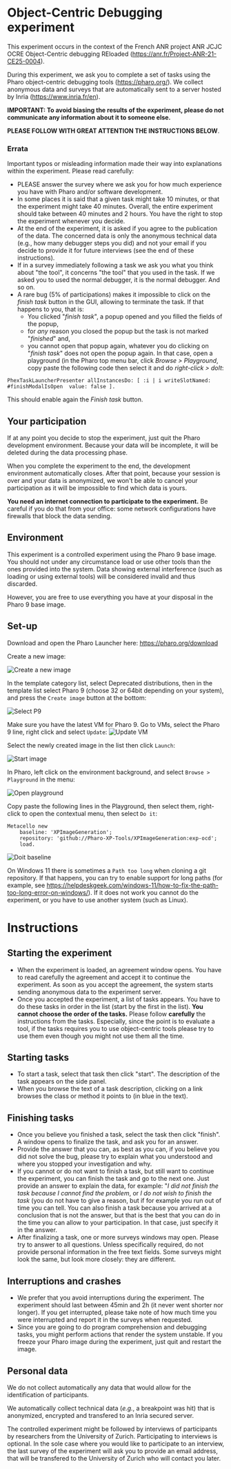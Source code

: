 # Object-Centric Debugging experiment

This experiment occurs in the context of the French ANR project ANR JCJC OCRE Object-Centric debugging REloaded (https://anr.fr/Project-ANR-21-CE25-0004).

During this experiment, we ask you to complete a set of tasks using the Pharo object-centric debugging tools (https://pharo.org/).
We collect anonymous data and surveys that are automatically sent to a server hosted by Inria (https://www.inria.fr/en).

**IMPORTANT: To avoid biasing the results of the experiment, please do not communicate any information about it to someone else.**

**PLEASE FOLLOW WITH GREAT ATTENTION THE INSTRUCTIONS BELOW**.

### Errata
Important typos or misleading information made their way into explanations within the experiment.
Please read carefully:
* PLEASE answer the survey where we ask you for how much experience you have with Pharo and/or software development.
* In some places it is said that a given task might take 10 minutes, or that the experiment might take 40 minutes. Overall, the entire experiment should take between 40 minutes and 2 hours. You have the right to stop the experiment whenever you decide.
* At the end of the experiment, it is asked if you agree to the publication of the data. The concerned data is only the anonymous technical data (e.g., how many debugger steps you did) and not your email if you decide to provide it for future interviews (see the end of these instructions).
* If in a survey immediately following a task we ask you what you think about "the tool", it concerns "the tool" that you used in the task. If we asked you to used the normal debugger, it is the normal debugger. And so on.
* A rare bug (5% of participations) makes it impossible to click on the *finish task* button in the GUI, allowing to terminate the task. If that happens to you, that is:
  - You clicked "*finish task*", a popup opened and you filled the fields of the popup,
  - for *any* reason you closed the popup but the task is not marked "*finished*" and,
  - you cannot open that popup again, whatever you do clicking on "*finish task*" does not open the popup again.
In that case, open a playground (in the Pharo top menu bar, click *Browse > Playground*, copy paste the following code then select it and do *right-click > doIt*:
```Smalltalk
PhexTaskLauncherPresenter allInstancesDo: [ :i | i writeSlotNamed: #finishModalIsOpen  value: false ].
```
This should enable again the *Finish task* button.

## Your participation

If at any point you decide to stop the experiment, just quit the Pharo development environment.
Because your data will be incomplete, it will be deleted during the data processing phase.

When you complete the experiment to the end, the development environment automatically closes.
After that point, because your session is over and your data is anonymized, we won't be able to cancel your participation as it will be impossible to find which data is yours.

**You need an internet connection to participate to the experiment.** 
Be careful if you do that from your office: some network configurations have firewalls that block the data sending.

## Environment

This experiment is a controlled experiment using the Pharo 9 base image.
You should not under any circumstance load or use other tools than the ones provided into the system.
Data showing external interference (such as loading or using external tools) will be considered invalid and thus discarded.

However, you are free to use everything you have at your disposal in the Pharo 9 base image.
  
## Set-up

Download and open the Pharo Launcher here: https://pharo.org/download

Create a new image:

![Create a new image](https://raw.githubusercontent.com/Pharo-XP-Tools/xp-free-resources/main/ocd/create-image.png)

In the template category list, select Deprecated distributions, then in the template list select Pharo 9 (choose 32 or 64bit depending on your system), and press the `Create image` button at the bottom:

![Select P9](https://raw.githubusercontent.com/Pharo-XP-Tools/xp-free-resources/main/ocd/select-p9-new.png)

Make sure you have the latest VM for Pharo 9.
Go to VMs, select the Pharo 9 line, right click and select `Update`:
![Update VM](https://raw.githubusercontent.com/Pharo-XP-Tools/xp-free-resources/main/ocd/vm-update.png)

Select the newly created image in the list then click `Launch`:

![Start image](https://raw.githubusercontent.com/Pharo-XP-Tools/xp-free-resources/main/ocd/start-image.png)

In Pharo, left click on the environment background, and select `Browse > Playground` in the menu:

![Open playground](https://raw.githubusercontent.com/Pharo-XP-Tools/xp-free-resources/main/ocd/playground.png)


Copy paste the following lines in the Playground, then select them, right-click to open the contextual menu, then select `Do it`:

```Smalltalk
Metacello new
	baseline: 'XPImageGeneration';
	repository: 'github://Pharo-XP-Tools/XPImageGeneration:exp-ocd';
	load.
```


![Doit baseline](https://raw.githubusercontent.com/Pharo-XP-Tools/xp-free-resources/main/ocd/baseline.png)

On Windows 11 there is sometimes a `Path too long` when cloning a git repository.
If that happens, you can try to enable support for long paths (for example, see https://helpdeskgeek.com/windows-11/how-to-fix-the-path-too-long-error-on-windows/).
If it does not work you cannot do the experiment, or you have to use another system (such as Linux).

# Instructions
## Starting the experiment

- When the experiment is loaded, an agreement window opens. You have to read carefully the agreement and accept it to continue the experiment. As soon as you accept the agreement, the system starts sending anonymous data to the experiment server.
- Once you accepted the experiment, a list of tasks appears. You have to do these tasks in order in the list (start by the first in the list). **You cannot choose the order of the tasks.** Please follow **carefully** the instructions from the tasks. Especially, since the point is to evaluate a tool, if the tasks requires you to use object-centric tools please try to use them even though you might not use them all the time.

## Starting tasks
- To start a task, select that task then click "start". The description of the task appears on the side panel.
- When you browse the text of a task description, clicking on a link browses the class or method it points to (in blue in the text).

## Finishing tasks
- Once you believe you finished a task, select the task then click "finish". A window opens to finalize the task, and ask you for an answer.
- Provide the answer that you can, as best as you can, if you believe you did not solve the bug, please try to explain what you understood and where you stopped your investigation and why.
- If you cannot or do not want to finish a task, but still want to continue the experiment, you can finish the task and go to the next one. Just provide an answer to explain the data, for example: "*I did not finish the task because I cannot find the problem*, or *I do not wish to finish the task* (you do not have to give a reason, but if for example you run out of time you can tell. You can also finish a task because you arrived at a conclusion that is not the answer, but that is the best that you can do in the time you can allow to your participation. In that case, just specify it in the answer.
- After finalizing a task, one or more surveys windows may open. Please try to answer to all questions. Unless specifically required, do not provide personal information in the free text fields. Some surveys might look the same, but look more closely: they are different.

## Interruptions and crashes
- We prefer that you avoid interruptions during the experiment. The experiment should last between 45min and 2h (it never went shorter nor longer). If you get interrupted, please take note of how much time you were interrupted and report it in the surveys when requested.
- Since you are going to do program comprehension and debugging tasks, you might perform actions that render the system unstable. If you freeze your Pharo image during the experiment, just quit and restart the image.

## Personal data

We do not collect automatically any data that would allow for the identification of participants.

We automatically collect technical data (*e.g.*, a breakpoint was hit) that is anonymized, encrypted and transfered to an Inria secured server.

The controlled experiment might be followed by interviews of participants by researchers from the University of Zurich.
Participating to interviews is optional. 
In the sole case where you would like to participate to an interview, the last survey of the experiment will ask you to provide an email address, that will be transfered to the University of Zurich who will contact you later.


